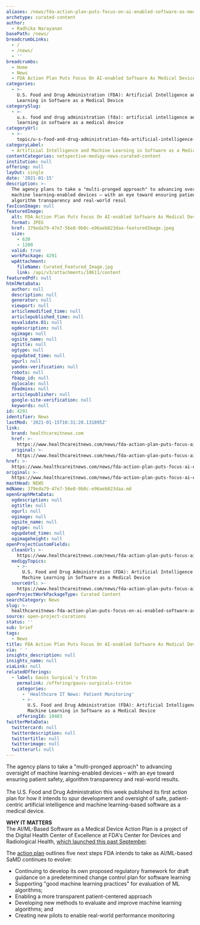 ```yaml
---
aliases: /news/fda-action-plan-puts-focus-on-ai-enabled-software-as-medical-device
archetype: curated-content
author:
  - Radhika Narayanan
basePath: /news/
breadcrumbLinks:
  - /
  - /news/
  - ''
breadcrumbs:
  - Home
  - News
  - FDA Action Plan Puts Focus On AI-enabled Software As Medical Device
categories:
  - >-
    U.S. Food and Drug Administration (FDA): Artificial Intelligence and Machine
    Learning in Software as a Medical Device
categorySlug:
  - >-
    u.s. food and drug administration (fda): artificial intelligence and machine
    learning in software as a medical device
categoryUrl:
  - >-
    topic/u-s-food-and-drug-administration-fda-artificial-intelligence-and-machine-learning-in-software-as-a-medical-device
categoryLabel:
  - Artificial Intelligence and Machine Learning in Software as a Medical Device
contentCategories: netspective-medigy-news-curated-content
institution: null
offering: null
layOut: single
date: '2021-01-15'
description: >-
  The agency plans to take a "multi-pronged approach" to advancing oversight of
  machine learning-enabled devices – with an eye toward ensuring patient safety,
  algorithm transparency and real-world resul
favIconImage: null
featuredImage:
  alt: FDA Action Plan Puts Focus On AI-enabled Software As Medical Device
  format: JPEG
  href: 379eda79-47e7-56e8-9b0c-e96aeb823daa-featuredImage.jpeg
  size:
    - 630
    - 1200
  valid: true
  workPackage: 4291
  wpAttachment:
    fileName: Curated_Featured_Image.jpg
    link: /api/v3/attachments/10611/content
featuredPdf: null
htmlMetaData:
  author: null
  description: null
  generator: null
  viewport: null
  articlemodified_time: null
  articlepublished_time: null
  msvalidate.01: null
  ogdescription: null
  ogimage: null
  ogsite_name: null
  ogtitle: null
  ogtype: null
  ogupdated_time: null
  ogurl: null
  yandex-verification: null
  robots: null
  fbapp_id: null
  oglocale: null
  fbadmins: null
  articlepublisher: null
  google-site-verification: null
  keywords: null
id: 4291
identifier: News
lastMod: '2021-01-15T10:31:20.131895Z'
link:
  brand: healthcareitnews.com
  href: >-
    https://www.healthcareitnews.com/news/fda-action-plan-puts-focus-ai-enabled-software-medical-device
  original: >-
    https://www.healthcareitnews.com/news/fda-action-plan-puts-focus-ai-enabled-software-medical-device
href: >-
  https://www.healthcareitnews.com/news/fda-action-plan-puts-focus-ai-enabled-software-medical-device
original: >-
  https://www.healthcareitnews.com/news/fda-action-plan-puts-focus-ai-enabled-software-medical-device
mastHead: NEWS
mdName: 379eda79-47e7-56e8-9b0c-e96aeb823daa.md
openGraphMetaData:
  ogdescription: null
  ogtitle: null
  ogurl: null
  ogimage: null
  ogsite_name: null
  ogtype: null
  ogupdated_time: null
  ogimageheight: null
openProjectCustomFields:
  cleanUrl: >-
    https://www.healthcareitnews.com/news/fda-action-plan-puts-focus-ai-enabled-software-medical-device
  medigyTopics:
    - >-
      U.S. Food and Drug Administration (FDA): Artificial Intelligence and
      Machine Learning in Software as a Medical Device
  sourceUrl: >-
    https://www.healthcareitnews.com/news/fda-action-plan-puts-focus-ai-enabled-software-medical-device
openProjectWorkPackageType: Curated Content
searchCategory: News
slug: >-
  healthcareitnews-fda-action-plan-puts-focus-on-ai-enabled-software-as-medical-device
source: open-project-curations
status: ''
sub: brief
tags:
  - News
title: FDA Action Plan Puts Focus On AI-enabled Software As Medical Device
via: ' '
insights_description: null
insights_name: null
viaLink: null
relatedOfferings:
  - label: Gauss Surgical's Triton
    permalink: /offering/gauss-surgicals-triton
    categories:
      - 'Healthcare IT News: Patient Monitoring'
      - >-
        U.S. Food and Drug Administration (FDA): Artificial Intelligence and
        Machine Learning in Software as a Medical Device
    offeringId: 10483
twitterMetaData:
  twittercard: null
  twitterdescription: null
  twittertitle: null
  twitterimage: null
  twitterurl: null
---
```

<p>The agency plans to take a "multi-pronged approach" to advancing oversight of machine learning-enabled devices – with an eye toward ensuring patient safety, algorithm transparency and real-world results.<br><br>The U.S. Food and Drug Administration this week published its first action plan for how it intends to spur development and oversight of safe, patient-centric artificial intelligence and machine learning-based software as a medical device.</p><p><strong>WHY IT MATTERS</strong><br>The AI/ML-Based Software as a Medical Device Action Plan is a project of the Digital Health Center of Excellence at FDA's Center for Devices and Radiological Health, <a href="https://www.mobihealthnews.com/news/fda-establishes-digital-health-center-excellence">which launched this past September</a>.</p><p>The <a href="https://www.fda.gov/media/145022/download">action plan</a> outlines five next steps FDA intends to take as AI/ML-based SaMD continues to evolve:</p><ul><li>Continuing to develop its own proposed regulatory framework for draft guidance on a predetermined change control plan for software learning</li><li>Supporting "good machine learning practices" for evaluation of ML algorithms;</li><li>Enabling a more transparent patient-centered approach</li><li>Developing new methods to evaluate and improve machine learning algorithms; and</li><li>Creating new pilots to enable real-world performance monitoring</li></ul>